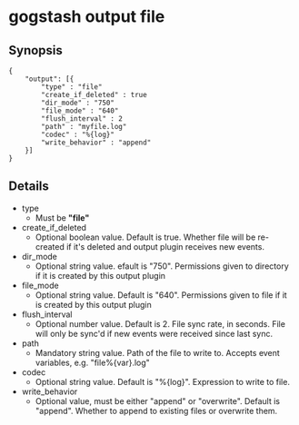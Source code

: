 gogstash output file
======================

## Synopsis

```
{
    "output": [{
        "type" : "file"
        "create_if_deleted" : true
        "dir_mode" : "750"
        "file_mode" : "640"
        "flush_interval" : 2
        "path" : "myfile.log"
        "codec" : "%{log}"
        "write_behavior" : "append"
    }]
}
```

## Details

* type
    * Must be **"file"**
* create_if_deleted
    * Optional boolean value. Default is true. Whether file will be re-created if it's deleted and output plugin receives new events.
* dir_mode
    * Optional string value. efault is "750". Permissions given to directory if it is created by this output plugin
* file_mode
    * Optional string value. Default is "640". Permissions given to file if it is created by this output plugin
* flush_interval
    * Optional number value. Default is 2. File sync rate, in seconds. File will only be sync'd if new events were received since last sync.
* path
    * Mandatory string value. Path of the file to write to. Accepts event variables, e.g. "file%{var}.log"
* codec
    * Optional string value. Default is "%{log}". Expression to write to file.
* write_behavior
    * Optional value, must be either "append" or "overwrite". Default is "append". Whether to append to existing files or overwrite them.
